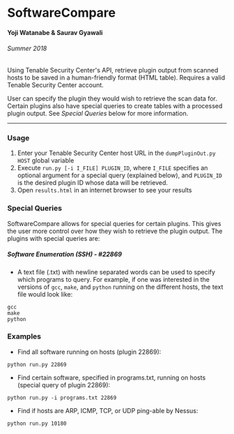 # SoftwareCompare
#### Yoji Watanabe & Saurav Gyawali
###### Summer 2018
Using Tenable Security Center's API, retrieve plugin output from scanned hosts to be saved in a human-friendly format (HTML table). Requires a valid Tenable Security Center account.

User can specify the plugin they would wish to retrieve the scan data for. Certain plugins also have special queries to create tables with a processed plugin output. See _Special Queries_ below for more information.

***

### Usage
1. Enter your Tenable Security Center host URL in the `dumpPluginOut.py` `HOST` global variable
2. Execute `run.py [-i I_FILE] PLUGIN_ID`, where `I_FILE` specifies an optional argument for a special query (explained below), and `PLUGIN_ID` is the desired plugin ID whose data will be retrieved.
3. Open `results.html` in an internet browser to see your results

### Special Queries
SoftwareCompare allows for special queries for certain plugins. This gives the user more control over how they wish to retrieve the plugin output. The plugins with special queries are:
##### Software Enumeration (SSH) - #22869
* A text file (.txt) with newline separated words can be used to specify which programs to query. For example, if one was interested in the versions of `gcc`, `make`, and `python` running on the different hosts, the text file would look like:
```
gcc
make
python
``` 

### Examples
* Find all software running on hosts (plugin 22869):
```
python run.py 22869
```
* Find certain software, specified in programs.txt, running on hosts (special query of plugin 22869):
```
python run.py -i programs.txt 22869
```
* Find if hosts are ARP, ICMP, TCP, or UDP ping-able by Nessus:
```
python run.py 10180
```